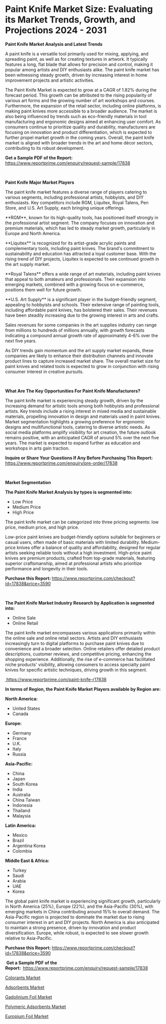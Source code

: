 <p><h1>Paint Knife Market Size: Evaluating its Market Trends, Growth, and Projections 2024 - 2031</h1></p><p><strong>Paint Knife Market Analysis and Latest Trends</strong></p>
<p><p>A paint knife is a versatile tool primarily used for mixing, applying, and spreading paint, as well as for creating textures in artwork. It typically features a long, flat blade that allows for precision and control, making it popular among artists and DIY enthusiasts alike. The paint knife market has been witnessing steady growth, driven by increasing interest in home improvement projects and artistic activities.</p><p>The Paint Knife Market is expected to grow at a CAGR of 1.82% during the forecast period. This growth can be attributed to the rising popularity of various art forms and the growing number of art workshops and courses. Furthermore, the expansion of the retail sector, including online platforms, is making paint knives more accessible to a broader audience. The market is also being influenced by trends such as eco-friendly materials in tool manufacturing and ergonomic designs aimed at enhancing user comfort. As consumers continue to prioritize quality and durability, manufacturers are focusing on innovation and product differentiation, which is expected to further propel market growth in the coming years. Overall, the paint knife market is aligned with broader trends in the art and home décor sectors, contributing to its robust development.</p></p>
<p><strong>Get a Sample PDF of the Report:&nbsp;</strong> <a href="https://www.reportprime.com/enquiry/request-sample/17838?utm_campaign=1129&utm_medium=2&utm_source=Github&utm_content=ia&utm_term=20112024&utm_id=paint-knife">https://www.reportprime.com/enquiry/request-sample/17838</a></p>
<p>&nbsp;</p>
<p><strong>Paint Knife Major Market Players</strong></p>
<p><p>The paint knife market features a diverse range of players catering to various segments, including professional artists, hobbyists, and DIY enthusiasts. Key competitors include RGM, Liquitex, Royal Talens, Pen Store, and U.S. Art Supply, each bringing unique offerings.</p><p>**RGM**, known for its high-quality tools, has positioned itself strongly in the professional artist segment. The company focuses on innovation and premium materials, which has led to steady market growth, particularly in Europe and North America.</p><p>**Liquitex** is recognized for its artist-grade acrylic paints and complementary tools, including paint knives. The brand's commitment to sustainability and education has attracted a loyal customer base. With the rising trend of DIY projects, Liquitex is expected to see continued growth in the art supply market.</p><p>**Royal Talens** offers a wide range of art materials, including paint knives that appeal to both amateurs and professionals. Their expansion into emerging markets, combined with a growing focus on e-commerce, positions them well for future growth.</p><p>**U.S. Art Supply** is a significant player in the budget-friendly segment, appealing to hobbyists and schools. Their extensive range of painting tools, including affordable paint knives, has bolstered their sales. Their revenues have been steadily increasing due to the growing interest in arts and crafts.</p><p>Sales revenues for some companies in the art supplies industry can range from millions to hundreds of millions annually, with growth forecasts indicating a compound annual growth rate of approximately 4-6% over the next five years. </p><p>As DIY trends gain momentum and the art supply market expands, these companies are likely to enhance their distribution channels and innovate product lines to capture increased market share. The overall market size for paint knives and related tools is expected to grow in conjunction with rising consumer interest in creative pursuits.</p></p>
<p>&nbsp;</p>
<p><strong>What Are The Key Opportunities For Paint Knife Manufacturers?</strong></p>
<p><p>The paint knife market is experiencing steady growth, driven by the increasing demand for artistic tools among both hobbyists and professional artists. Key trends include a rising interest in mixed media and sustainable materials, propelling innovation in design and materials used in paint knives. Market segmentation highlights a growing preference for ergonomic designs and multifunctional tools, catering to diverse artistic needs. As social media platforms amplify visibility for art creation, the future outlook remains positive, with an anticipated CAGR of around 5% over the next five years. The market is expected to expand further as education and workshops in arts gain traction.</p></p>
<p><strong>Inquire or Share Your Questions If Any Before Purchasing This Report:</strong> <a href="https://www.reportprime.com/enquiry/pre-order/17838?utm_campaign=1129&utm_medium=2&utm_source=Github&utm_content=ia&utm_term=20112024&utm_id=paint-knife">https://www.reportprime.com/enquiry/pre-order/17838</a></p>
<p>&nbsp;</p>
<p><strong>Market Segmentation</strong></p>
<p><strong>The Paint Knife Market Analysis by types is segmented into:</strong></p>
<p><ul><li>Low Price</li><li>Medium Price</li><li>High Price</li></ul></p>
<p><p>The paint knife market can be categorized into three pricing segments: low price, medium price, and high price. </p><p>Low-price paint knives are budget-friendly options suitable for beginners or casual users, often made of basic materials with limited durability. Medium-price knives offer a balance of quality and affordability, designed for regular artists seeking reliable tools without a high investment. High-price paint knives are premium products, crafted from top-grade materials, featuring superior craftsmanship, aimed at professional artists who prioritize performance and longevity in their tools.</p></p>
<p><strong>Purchase this Report:&nbsp;</strong><a href="https://www.reportprime.com/checkout?id=17838&price=3590&utm_campaign=1129&utm_medium=2&utm_source=Github&utm_content=ia&utm_term=20112024&utm_id=paint-knife">https://www.reportprime.com/checkout?id=17838&price=3590</a></p>
<p>&nbsp;</p>
<p><strong>The Paint Knife Market Industry Research by Application is segmented into:</strong></p>
<p><ul><li>Online Sale</li><li>Online Retail</li></ul></p>
<p><p>The paint knife market encompasses various applications primarily within the online sale and online retail sectors. Artists and DIY enthusiasts increasingly turn to digital platforms to purchase paint knives due to convenience and a broader selection. Online retailers offer detailed product descriptions, customer reviews, and competitive pricing, enhancing the shopping experience. Additionally, the rise of e-commerce has facilitated niche products' visibility, allowing consumers to access specialty paint knives for specific artistic techniques, driving growth in this segment.</p></p>
<p><a href="https://www.reportprime.com/paint-knife-r17838?utm_campaign=1129&utm_medium=2&utm_source=Github&utm_content=ia&utm_term=20112024&utm_id=paint-knife">&nbsp;https://www.reportprime.com/paint-knife-r17838</a></p>
<p><strong>In terms of Region, the Paint Knife Market Players available by Region are:</strong></p>
<p>
    <p> <strong> North America: </strong>
        <ul>
            <li>United States</li>
            <li>Canada</li>
        </ul>
        </p> 
    <p> <strong> Europe: </strong>
        <ul>
            <li>Germany</li>
            <li>France</li>
            <li>U.K.</li>
            <li>Italy</li>
            <li>Russia</li>
        </ul>
        </p> 
    <p> <strong> Asia-Pacific: </strong>
        <ul>
            <li>China</li>
            <li>Japan</li>
            <li>South Korea</li>
            <li>India</li>
            <li>Australia</li>
            <li>China Taiwan</li>
            <li>Indonesia</li>
            <li>Thailand</li>
            <li>Malaysia</li>
        </ul>
        </p> 
    <p> <strong> Latin America: </strong>
        <ul>
            <li>Mexico</li>
            <li>Brazil</li>
            <li>Argentina Korea</li>
            <li>Colombia</li>
        </ul>
        </p> 
    <p> <strong> Middle East & Africa: </strong>
        <ul>
            <li>Turkey</li>
            <li>Saudi</li>
            <li>Arabia</li>
            <li>UAE</li>
            <li>Korea</li>
        </ul>
    </p>
    </p>
<p><p>The global paint knife market is experiencing significant growth, particularly in North America (25%), Europe (22%), and the Asia-Pacific (30%), with emerging markets in China contributing around 15% to overall demand. The Asia-Pacific region is projected to dominate the market due to rising consumer interest in art and DIY projects. North America is also anticipated to maintain a strong presence, driven by innovation and product diversification. Europe, while robust, is expected to see slower growth relative to Asia-Pacific.</p></p>
<p><strong>Purchase this Report: </strong><a href="https://www.reportprime.com/checkout?id=17838&price=3590&utm_campaign=1129&utm_medium=2&utm_source=Github&utm_content=ia&utm_term=20112024&utm_id=paint-knife">https://www.reportprime.com/checkout?id=17838&price=3590</a></p>
<p>&nbsp;<strong>Get a Sample PDF of the Report:&nbsp;&nbsp;</strong><a href="https://www.reportprime.com/enquiry/request-sample/17838?utm_campaign=1129&utm_medium=2&utm_source=Github&utm_content=ia&utm_term=20112024&utm_id=paint-knife">https://www.reportprime.com/enquiry/request-sample/17838</a></p>
<p><strong></strong></p>
<p><p><a href="https://www.linkedin.com/pulse/navigating-colorants-market-expert-analysis-forecast-bo7qf?utm_campaign=1129&utm_medium=2&utm_source=Github&utm_content=ia&utm_term=20112024&utm_id=paint-knife">Colorants Market</a></p><p><a href="https://www.linkedin.com/pulse/adsorbents-market-pulse-78-expansion-blueprint-2024-2031-uzouf?utm_campaign=1129&utm_medium=2&utm_source=Github&utm_content=ia&utm_term=20112024&utm_id=paint-knife">Adsorbents Market</a></p><p><a href="https://issuu.com/reportprime-2/docs/gadolinium-foil-market-size-2030.pp_8904f020f4286c?utm_campaign=1129&utm_medium=2&utm_source=Github&utm_content=ia&utm_term=20112024&utm_id=paint-knife">Gadolinium Foil Market</a></p><p><a href="https://www.linkedin.com/pulse/navigating-global-polymeric-adsorbents-market-landscape-cszkf?utm_campaign=1129&utm_medium=2&utm_source=Github&utm_content=ia&utm_term=20112024&utm_id=paint-knife">Polymeric Adsorbents Market</a></p><p><a href="https://issuu.com/reportprime-2/docs/europium-foil-market-size-2030.pptx_7a8f9cc8f246ec?utm_campaign=1129&utm_medium=2&utm_source=Github&utm_content=ia&utm_term=20112024&utm_id=paint-knife">Europium Foil Market</a></p></p>